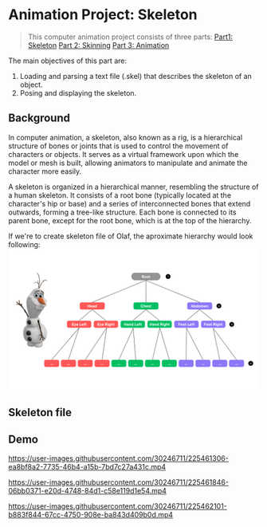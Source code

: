 # Animation Project: Skeleton

> This computer animation project consists of three parts: [Part1: Skeleton](https://github.com/mleonova/Graphics-Part1-Skeleton) 
> [Part 2: Skinning](https://github.com/mleonova/Graphics-Part2-Skinning) 
> [Part 3: Animation](https://github.com/mleonova/Graphics-Part3-Animation)


The main objectives of this part are:

1. Loading and parsing a text file (.skel) that describes the skeleton of an object.
2. Posing and displaying the skeleton.

## Background
In computer animation, a skeleton, also known as a rig, is a hierarchical structure of bones or joints that is used to control the movement of characters or objects. It serves as a virtual framework upon which the model or mesh is built, allowing animators to manipulate and animate the character more easily.

A skeleton is organized in a hierarchical manner, resembling the structure of a human skeleton. It consists of a root bone (typically located at the character's hip or base) and a series of interconnected bones that extend outwards, forming a tree-like structure. Each bone is connected to its parent bone, except for the root bone, which is at the top of the hierarchy.

If we're to create skeleton file of Olaf, the aproximate hierarchy would look following:
![Skeleton diagram](Skeleton_diagram.png)

## Skeleton file





## Demo

https://user-images.githubusercontent.com/30246711/225461306-ea8bf8a2-7735-46b4-a15b-7bd7c27a431c.mp4



https://user-images.githubusercontent.com/30246711/225461846-06bb0371-e20d-4748-84d1-c58e119d1e54.mp4



https://user-images.githubusercontent.com/30246711/225462101-b883f844-67cc-4750-908e-ba843d409b0d.mp4

